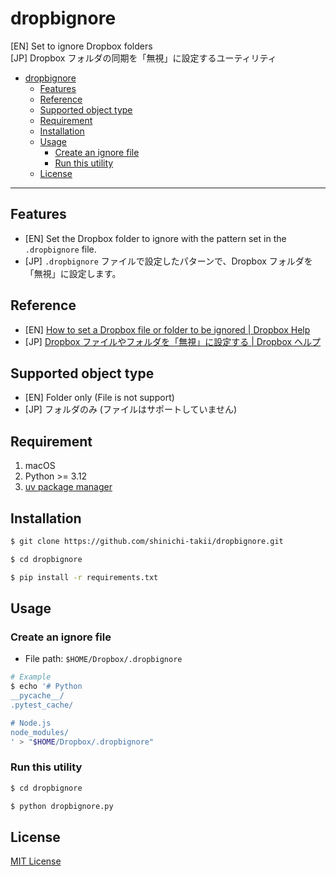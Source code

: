 # dropbignore

[EN] Set to ignore Dropbox folders<br>
[JP] Dropbox フォルダの同期を「無視」に設定するユーティリティ

- [dropbignore](#dropbignore)
  - [Features](#features)
  - [Reference](#reference)
  - [Supported object type](#supported-object-type)
  - [Requirement](#requirement)
  - [Installation](#installation)
  - [Usage](#usage)
    - [Create an ignore file](#create-an-ignore-file)
    - [Run this utility](#run-this-utility)
  - [License](#license)

-----

## Features

- [EN] Set the Dropbox folder to ignore with the pattern set in the `.dropbignore` file.
- [JP] `.dropbignore` ファイルで設定したパターンで、Dropbox フォルダを「無視」に設定します。


## Reference

- [EN] [How to set a Dropbox file or folder to be ignored | Dropbox Help](https://help.dropbox.com/files-folders/restore-delete/ignored-files)
- [JP] [Dropbox ファイルやフォルダを「無視」に設定する | Dropbox ヘルプ](https://help.dropbox.com/ja-jp/files-folders/restore-delete/ignored-files)


## Supported object type

- [EN] Folder only (File is not support)
- [JP] フォルダのみ (ファイルはサポートしていません)


## Requirement

1. macOS
2. Python >= 3.12
3. [uv package manager](https://github.com/astral-sh/uv)


## Installation

```bash
$ git clone https://github.com/shinichi-takii/dropbignore.git

$ cd dropbignore

$ pip install -r requirements.txt
```


## Usage

### Create an ignore file

- File path: `$HOME/Dropbox/.dropbignore`

```bash
# Example
$ echo '# Python
__pycache__/
.pytest_cache/

# Node.js
node_modules/
' > "$HOME/Dropbox/.dropbignore"
```


### Run this utility

```bash
$ cd dropbignore

$ python dropbignore.py
```


## License

[MIT License](https://github.com/shinichi-takii/dropbignore/blob/main/LICENSE)
